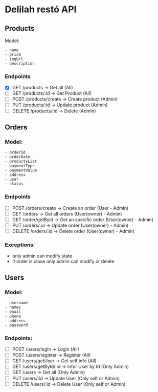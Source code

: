# Delilah restó API

## Products

Model:

```
- name
- price
- imgUrl
- description
```

### Endpoints

- [x] GET /products -> Get all (All)
- [ ] GET /products/:id -> Get Product (All)
- [ ] POST /products/create -> Create product (Admin)
- [ ] PUT /products/:id -> Update product (Admin)
- [ ] DELETE /products/:id -> Delete (Admin)

## Orders

### Model:

```
- orderId
- orderDate
- productsList
- paymentType
- paymentValue
- address
- user
- status
```

### Endpoints

- [ ] POST /orders/create -> Create an order (User - Admin)
- [ ] GET /orders -> Get all orders (User(owner) - Admin)
- [ ] GET /order/getById -> Get an specific order (User(owner) - Admin)
- [ ] PUT /orders/:id -> Update order (User(owner) - Admin)
- [ ] DELETE /orders/:id -> Delete order (User(owner) - Admin)

### Exceptions:

- only admin can modify state
- if order is close only admin can modify or delete

## Users

### Model:

```
- username
- names
- email
- phone
- address
- password
```

### Endpoints:

- [ ] POST /users/login -> Login (All)
- [ ] POST /users/register -> Register (All)
- [ ] GET /users/getUser -> Get self info (All)
- [ ] GET /users/getById/:id -> Infor User by Id (Only Admin)
- [ ] GET /users -> Get all (Only Admin)
- [ ] PUT /users/:id -> Update User (Only self or Admin)
- [ ] DELETE /users/:id -> Delete User (Only self or Admin)
